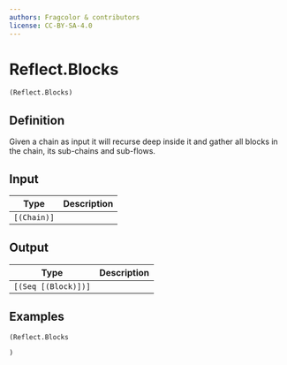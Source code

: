 ```yaml
---
authors: Fragcolor & contributors
license: CC-BY-SA-4.0
---
```



# Reflect.Blocks

```clojure
(Reflect.Blocks)
```


## Definition

Given a chain as input it will recurse deep inside it and gather all blocks in the chain, its sub-chains and sub-flows.


## Input

| Type | Description |
|------|-------------|
| `[(Chain)]` |  |


## Output

| Type | Description |
|------|-------------|
| `[(Seq [(Block)])]` |  |


## Examples

```clojure
(Reflect.Blocks

)
```

